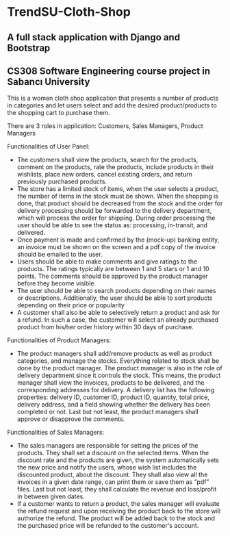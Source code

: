 # TrendSU-Cloth-Shop
## A full stack application with Django and Bootstrap
## CS308 Software Engineering course project in Sabancı University

This is a women cloth shop application that presents a number of products in
categories and let users select and add the desired product/products to the shopping
cart to purchase them.

There are 3 roles in application: Customers, Sales Managers, Product Managers


Functionalities of User Panel:
* The customers shall view the products, search for the products, comment on the
products, rate the products, include products in their wishlists, place new orders, cancel
existing orders, and return previously purchased products.
* The store has a limited stock of items, when the user selects a product, the number of
items in the stock must be shown. When the shopping is done, that product should be
decreased from the stock and the order for delivery processing should be forwarded to
the delivery department, which will process the order for shipping. During order
processing the user should be able to see the status as: processing, in-transit, and
delivered.
* Once payment is made and confirmed by the (mock-up) banking entity,
an invoice must be shown on the screen and a pdf copy of the invoice should be emailed
to the user. 
* Users should be able to make comments and give ratings to the products. The ratings
typically are between 1 and 5 stars or 1 and 10 points. The comments should be
approved by the product manager before they become visible. 
* The user should be able to search products depending on their names or descriptions.
Additionally, the user should be able to sort products depending on their price or
popularity
* A customer shall also be able to selectively return a product and ask for a refund. In
such a case, the customer will select an already purchased product from his/her order
history within 30 days of purchase.




Functionalities of Product Managers: 
* The product managers shall add/remove products as well as product categories, and
manage the stocks. Everything related to stock shall be done by the product manager.
The product manager is also in the role of delivery department since it controls the stock.
This means, the product manager shall view the invoices, products to be delivered, and
the corresponding addresses for delivery. A delivery list has the following properties:
delivery ID, customer ID, product ID, quantity, total price, delivery address, and a field
showing whether the delivery has been completed or not. Last but not least, the product
managers shall approve or disapprove the comments. 




Functionalities of Sales Managers: 
* The sales managers are responsible for setting the prices of the products. They shall set
a discount on the selected items. When the discount rate and the products are given, the
system automatically sets the new price and notify the users, whose wish list includes
the discounted product, about the discount. They shall also view all the invoices in a
given date range, can print them or save them as “pdf” files. Last but not least, they shall
calculate the revenue and loss/profit in between given dates.
* If a customer wants to return a product, the sales manager will evaluate the refund request
and upon receiving the product back to the store will authorize the refund. The product
will be added back to the stock and the purchased price will be refunded to the
customer's account.



